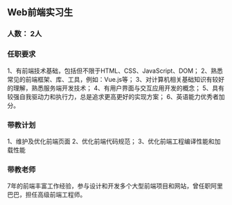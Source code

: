 ## Web前端实习生

### 人数： 2人

### 任职要求
1、有前端技术基础，包括但不限于HTML、CSS、JavaScript、DOM；
2、熟悉常见的前端框架、库、工具，例如：Vue.js等；
3、对计算机相关基础知识有较好的理解，熟悉服务端开发技术；
4、有用户界面与交互应用开发的概念；
5、具有较强自我驱动力和执行力，总是追求更高更好的实现方案；
6、英语能力优秀者加分。

### 带教计划

1、维护及优化前端页面
2、优化前端代码规范；
3、优化前端工程编译性能和加载性能

### 带教老师

7年的前端丰富工作经验，参与设计和开发多个大型前端项目和网站，曾任职阿里巴巴，担任高级前端工程师。



